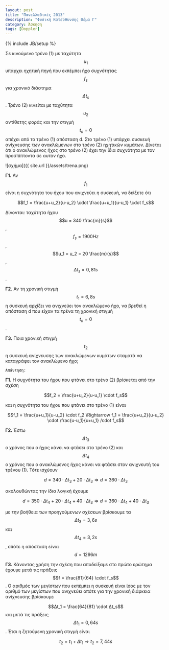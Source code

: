 ```yaml
---
layout: post
title: "Πανελλαδικές 2013"
description: "Φυσική Κατεύθυνσης Θέμα Γ"
category: Άσκηση
tags: [Doppler]
---
```

{% include JB/setup %}

Σε κινούμενο τρένο (1) με ταχύτητα $$u_1$$ υπάρχει ηχητική πηγή που εκπέμπει ήχο συχνότητας $$f_s$$ για χρονικό διάστημα $$Δt_s$$. Τρένο (2) κινείται με ταχύτητα $$u_2$$ αντίθετης φοράς και την στιγμή $$t_o = 0$$ απέχει από το τρένο (1) απόσταση d. Στο τρένο (1) υπάρχει συσκευή ανίχνευσης των ανακλώμενων στο τρένο (2) ηχητικών κυμάτων. Δίνεται ότι ο ανακλώμενος ήχος στο τρένο (2) έχει την ίδια συχνότητα με τον προσπίπτοντα σε αυτόν ήχο.

![σχήμα]({{ site.url }}/assets/trena.png) 

**Γ1.** Αν $$f_1$$ είναι η συχνότητα του ήχου που ανιχνεύει η συσκευή, να δείξετε ότι 

$$f_1 = \frac{u+u_2}{u-u_2} \cdot \frac{u+u_1}{u-u_1} \cdot f_s$$

Δίνονται: ταχύτητα ήχου $$u = 340 \frac{m}{s}$$, $$f_s = 1900Hz$$, $$u_1 = u_2 = 20 \frac{m}{s}$$, $$Δt_s = 0,81s$$.

**Γ2.** Αν τη χρονική στιγμή $$t_1 = 6,8 s$$ η συσκευή αρχίζει να ανιχνεύει τον ανακλώμενο ήχο, να βρεθεί η απόσταση d που είχαν τα τρένα τη χρονική στιγμή $$t_o = 0$$.

**Γ3.** Ποια χρονική στιγμή $$t_2$$ η συσκευή ανίχνευσης των ανακλώμενων κυμάτων σταματά να καταγράφει τον ανακλώμενο ήχο;

`Απάντηση:`

**Γ1.** Η συχνότητα του ήχου που φτάνει στο τρένο (2) βρίσκεται από την σχέση

$$f_2 = \frac{u+u_2}{u-u_1} \cdot f_s$$

και η συχνότητα του ήχου που φτάνει στο τρένο (1) είναι 

$$f_1 = \frac{u+u_1}{u-u_2} \cdot f_2 \Rightarrow f_1 = \frac{u+u_2}{u-u_2} \cdot \frac{u-u_1}{u+u_1} /cdot f_s$$


**Γ2.** Έστω $$Δt_3$$ ο χρόνος που ο ήχος κάνει να φτάσει στο τρένο (2) και $$Δt_4$$ ο χρόνος που ο ανακλώμενος ήχος κάνει να φτάσει στον ανιχνευτή του τρένου (1). Τότε ισχύουν

$$d = 340 \cdot Δt_3 + 20 \cdot Δt_3 \Rightarrow d = 360 \cdot Δt_3$$

ακολουθώντας την ίδια λογική έχουμε

$$d = 350 \cdot Δt_4 + 20 \cdot Δt_4 + 40 \cdot Δt_3 \Rightarrow d = 360 \cdot Δt_4 + 40 \cdot Δt_3$$

με την βοήθεια των προηγούμενων σχέσεων βρίσκουμε τα $$Δt_3 = 3,6s$$ και $$Δt_4 = 3,2 s$$, οπότε η απόσταση είναι $$d = 1296m$$

**Γ3.** Κάνοντας χρήση την σχέση που αποδείξαμε στο πρώτο ερώτημα έχουμε μετά τις πράξεις $$f = \frac{81}{64} \cdot f_s$$. O αριθμός των μεγίστων που εκπέμπει η συσκευή είναι ίσος με τον αριθμό των μεγίστων που ανιχνεύει οπότε για την χρονική διάρκεια ανίχνευσης βρίσκουμε

$$Δt_1 = \frac{64}{81} \cdot Δt_s$$ και μετά τις πράξεις $$Δt_1 = 0,64s$$. Έτσι η ζητούμενη χρονική στιγμή είναι

$$t_2 = t_1 + Δt_1 \Rightarrow t_2 = 7,44 s$$



